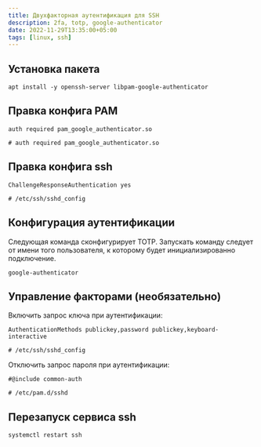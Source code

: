 ```yaml
---
title: Двухфакторная аутентификация для SSH
description: 2fa, totp, google-authenticator
date: 2022-11-29T13:35:00+05:00
tags: [linux, ssh]
---
```

## Установка пакета
```shell
apt install -y openssh-server libpam-google-authenticator
```

## Правка конфига PAM
```shell
auth required pam_google_authenticator.so

# auth required pam_google_authenticator.so
```

## Правка конфига ssh
```config
ChallengeResponseAuthentication yes

# /etc/ssh/sshd_config
```

## Конфигурация аутентификации
Следующая команда сконфигурирует TOTP.
Запускать команду следует от имени того пользователя, 
к которому будет инициализированно подключение.
```shell
google-authenticator
```

## Управление факторами (необязательно)
Включить запрос ключа при аутентификации:
```config
AuthenticationMethods publickey,password publickey,keyboard-interactive

# /etc/ssh/sshd_config
```

Отключить запрос пароля при аутентификации:
```config
#@include common-auth

# /etc/pam.d/sshd
```

## Перезапуск сервиса ssh
```shell
systemctl restart ssh
```
